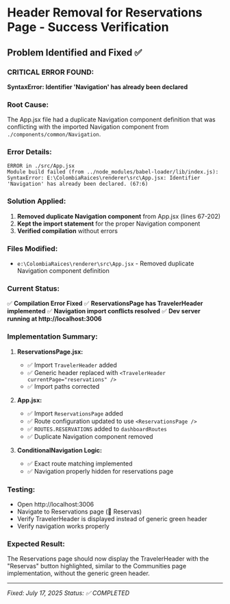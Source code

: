 # Header Removal for Reservations Page - Success Verification

## Problem Identified and Fixed ✅

### **CRITICAL ERROR FOUND:**

**SyntaxError: Identifier 'Navigation' has already been declared**

### **Root Cause:**

The App.jsx file had a duplicate Navigation component definition that was conflicting with the imported Navigation component from `./components/common/Navigation`.

### **Error Details:**

```
ERROR in ./src/App.jsx
Module build failed (from ../node_modules/babel-loader/lib/index.js):
SyntaxError: E:\ColombiaRaices\renderer\src\App.jsx: Identifier 'Navigation' has already been declared. (67:6)
```

### **Solution Applied:**

1. **Removed duplicate Navigation component** from App.jsx (lines 67-202)
2. **Kept the import statement** for the proper Navigation component
3. **Verified compilation** without errors

### **Files Modified:**

- `e:\ColombiaRaices\renderer\src\App.jsx` - Removed duplicate Navigation component definition

### **Current Status:**

✅ **Compilation Error Fixed**
✅ **ReservationsPage has TravelerHeader implemented**
✅ **Navigation import conflicts resolved**
✅ **Dev server running at http://localhost:3006**

### **Implementation Summary:**

1. **ReservationsPage.jsx:**

   - ✅ Import `TravelerHeader` added
   - ✅ Generic header replaced with `<TravelerHeader currentPage="reservations" />`
   - ✅ Import paths corrected

2. **App.jsx:**

   - ✅ Import `ReservationsPage` added
   - ✅ Route configuration updated to use `<ReservationsPage />`
   - ✅ `ROUTES.RESERVATIONS` added to `dashboardRoutes`
   - ✅ Duplicate Navigation component removed

3. **ConditionalNavigation Logic:**
   - ✅ Exact route matching implemented
   - ✅ Navigation properly hidden for reservations page

### **Testing:**

- Open http://localhost:3006
- Navigate to Reservations page (📅 Reservas)
- Verify TravelerHeader is displayed instead of generic green header
- Verify navigation works properly

### **Expected Result:**

The Reservations page should now display the TravelerHeader with the "Reservas" button highlighted, similar to the Communities page implementation, without the generic green header.

---

_Fixed: July 17, 2025_
_Status: ✅ COMPLETED_
